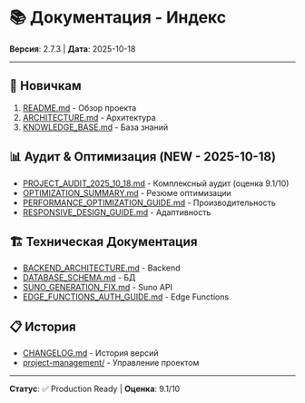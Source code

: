# 📚 Документация - Индекс

**Версия**: 2.7.3 | **Дата**: 2025-10-18

---

## 🚀 Новичкам
1. [README.md](../README.md) - Обзор проекта
2. [ARCHITECTURE.md](./ARCHITECTURE.md) - Архитектура
3. [KNOWLEDGE_BASE.md](./KNOWLEDGE_BASE.md) - База знаний

## 📊 Аудит & Оптимизация (NEW - 2025-10-18)
- [PROJECT_AUDIT_2025_10_18.md](./PROJECT_AUDIT_2025_10_18.md) - Комплексный аудит (оценка 9.1/10)
- [OPTIMIZATION_SUMMARY.md](./OPTIMIZATION_SUMMARY.md) - Резюме оптимизации
- [PERFORMANCE_OPTIMIZATION_GUIDE.md](./PERFORMANCE_OPTIMIZATION_GUIDE.md) - Производительность
- [RESPONSIVE_DESIGN_GUIDE.md](./RESPONSIVE_DESIGN_GUIDE.md) - Адаптивность

## 🏗️ Техническая Документация
- [BACKEND_ARCHITECTURE.md](./BACKEND_ARCHITECTURE.md) - Backend
- [DATABASE_SCHEMA.md](./DATABASE_SCHEMA.md) - БД
- [SUNO_GENERATION_FIX.md](./SUNO_GENERATION_FIX.md) - Suno API
- [EDGE_FUNCTIONS_AUTH_GUIDE.md](./EDGE_FUNCTIONS_AUTH_GUIDE.md) - Edge Functions

## 📋 История
- [CHANGELOG.md](../CHANGELOG.md) - История версий
- [project-management/](../project-management/) - Управление проектом

---

**Статус**: ✅ Production Ready | **Оценка**: 9.1/10
